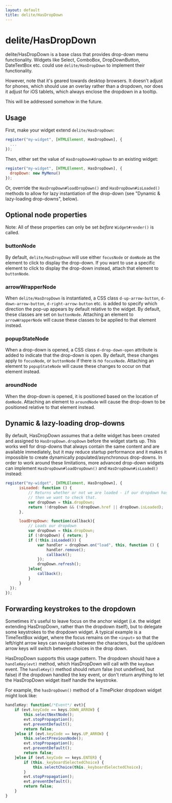 ```yaml
---
layout: default
title: delite/HasDropDown
---
```


# delite/HasDropDown

delite/HasDropDown is a base class that provides drop-down menu functionality.
Widgets like Select, ComboBox, DropDownButton, DateTextBox etc. could use `delite/HasDropDown`
to implement their functionality.

However, note that it's geared towards desktop browsers.
It doesn't adjust for phones, which should use an overlay rather than a dropdown,
nor does it adjust for iOS tablets, which always enclose the dropdown in a tooltip.

This will be addressed somehow in the future.

## Usage

First, make your widget extend `delite/HasDropDown`:

```js
register("my-widget", [HTMLElement, HasDropDown], {
  ...
});
```

Then, either set the value of `HasDropDown#dropDown` to an existing widget:

```js
register("my-widget", [HTMLElement, HasDropDown], {
  dropDown: new MyMenu()
});
```

Or, override the `HasDropDown#loadDropDown()` and `HasDropDown#isLoaded()` methods to allow for lazy instantiation
of the drop-down (see "Dynamic & lazy-loading drop-downs", below).

## Optional node properties

Note: All of these properties can only be set *before* `Widget#render()` is called.

### buttonNode


By default, `delite/HasDropDown` will use either `focusNode` or `domNode` as the element to click to display the drop-down.
If you want to use a specific element to click to display the drop-down instead, attach that element to `buttonNode`.

### arrowWrapperNode

When `delite/HasDropDown` is instantiated, a CSS class
`d-up-arrow-button`, `d-down-arrow-button`, `d-right-arrow-button` etc. is added to specify
which direction the pop-up appears by default relative to the widget.
By default, these classes are set on `buttonNode`.
Attaching an element to `arrowWrapperNode` will cause these classes to be applied to that element instead.

### popupStateNode

When a drop-down is opened, a CSS class `d-drop-down-open` attribute is added to indicate that the drop-down is open.
By default, these changes apply to `focusNode`, or `buttonNode` if there is no `focusNode`.
Attaching an element to `popupStateNode` will cause these changes to occur on that element instead.

### aroundNode

When the drop-down is opened, it is positioned based on the location of `domNode`.
Attaching an element to `aroundNode` will cause the drop-down to be positioned relative to that element instead.

## Dynamic & lazy-loading drop-downs

By default, HasDropDown assumes that a delite widget has been created and assigned to `HasDropDown.dropDown`
before the widget starts up.
This works well for drop-downs that always contain the same content and are available immediately,
but it may reduce startup performance and it makes it impossible to create dynamically populated/asynchronous drop-downs.
In order to work around these limitations, more advanced drop-down widgets can implement
`HasDropDown#loadDropDown()` and `HasDropDown#isLoaded()` instead:

```js
register("my-widget", [HTMLElement, HasDropDown], {
	  isLoaded: function () {
		  // Returns whether or not we are loaded - if our dropdown has an href,
		  // then we want to check that.
		  var dropDown = this.dropDown;
		  return !!dropDown && (!dropDown.href || dropDown.isLoaded);
	  },

	  loadDropDown: function(callback){
		  // Loads our dropdown
		  var dropDown = this.dropDown;
		  if (!dropDown) { return; }
		  if (!this.isLoaded()) {
			  var handler = dropDown.on("load", this, function () {
				  handler.remove();
				  callback();
			  });
			  dropDown.refresh();
		  }else{
			  callback();
		  }
	  }
  });
});
```

## Forwarding keystrokes to the dropdown

Sometimes it's useful to leave focus on the anchor widget (i.e. the widget extending HasDropDown, rather
than the dropdown itself), but to delegate some keystrokes to the dropdown widget.
A typical example is a TimeTextBox widget, where the focus remains on the `<input>` so that the left/right
arrow keys can navigate between the characters, but the up/down arrow keys will switch between choices
in the drop down.

HasDropDown supports this usage pattern.  The dropdown should have a `handleKey(evt)` method, which
HasDropDown will call with the `keydown` event.  The `handleKey()` method should return
false (not undefined, but false) if the dropdown handled the key event, or don't return anything to let the HasDropDown
widget itself handle the keystroke.

For example, the `hasDropDown()` method of a TimePicker dropdown widget might look like:

```js
handleKey: function(/*Event*/ evt){
	if (evt.keyCode == keys.DOWN_ARROW) {
		this.selectNextNode();
		evt.stopPropagation();
		evt.preventDefault();
		return false;
	}else if (evt.keyCode == keys.UP_ARROW) {
		this.selectPreviousNode();
		evt.stopPropagation();
		evt.preventDefault();
		return false;
	}else if (evt.keyCode == keys.ENTER) {
		if (this._keyboardSelectedChoice) {
			this.selectChoice(this._keyboardSelectedChoice);
		}
		evt.stopPropagation();
		evt.preventDefault();
		return false;
	}
}
```
